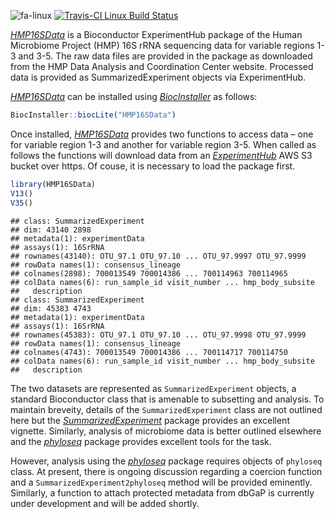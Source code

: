 <!--
changes to "README.md" are made in "vignettes/HMP16SData.Rmd"
-->
![fa-linux](http://fa2png.io/media/icons/font-awesome/4-7-0/linux/20/0/2c3e50_none.png) [![Travis-CI Linux Build Status](https://travis-matrix-badges.herokuapp.com/repos/waldronlab/HMP16SData/branches/master/1)](https://travis-ci.org/waldronlab/HMP16SData)

*[HMP16SData](http://bioconductor.org/packages/HMP16SData)* is a Bioconductor ExperimentHub package of the Human Microbiome Project (HMP) 16S rRNA sequencing data for variable regions 1-3 and 3-5. The raw data files are provided in the package as downloaded from the HMP Data Analysis and Coordination Center website. Processed data is provided as SummarizedExperiment objects via ExperimentHub.

*[HMP16SData](http://bioconductor.org/packages/HMP16SData)* can be installed using *[BiocInstaller](http://bioconductor.org/packages/BiocInstaller)* as follows:

``` r
BiocInstaller::biocLite("HMP16SData")
```

Once installed, *[HMP16SData](http://bioconductor.org/packages/HMP16SData)* provides two functions to access data – one for variable region 1-3 and another for variable region 3-5. When called as follows the functions will download data from an *[ExperimentHub](http://bioconductor.org/packages/ExperimentHub)* AWS S3 bucket over https. Of couse, it is necessary to load the package first.

``` r
library(HMP16SData)
V13()
V35()
```

    ## class: SummarizedExperiment 
    ## dim: 43140 2898 
    ## metadata(1): experimentData
    ## assays(1): 16SrRNA
    ## rownames(43140): OTU_97.1 OTU_97.10 ... OTU_97.9997 OTU_97.9999
    ## rowData names(1): consensus_lineage
    ## colnames(2898): 700013549 700014386 ... 700114963 700114965
    ## colData names(6): run_sample_id visit_number ... hmp_body_subsite
    ##   description
    ## class: SummarizedExperiment 
    ## dim: 45383 4743 
    ## metadata(1): experimentData
    ## assays(1): 16SrRNA
    ## rownames(45383): OTU_97.1 OTU_97.10 ... OTU_97.9998 OTU_97.9999
    ## rowData names(1): consensus_lineage
    ## colnames(4743): 700013549 700014386 ... 700114717 700114750
    ## colData names(6): run_sample_id visit_number ... hmp_body_subsite
    ##   description

The two datasets are represented as `SummarizedExperiment` objects, a standard Bioconductor class that is amenable to subsetting and analysis. To maintain breveity, details of the `SummarizedExperiment` class are not outlined here but the *[SummarizedExperiment](http://bioconductor.org/packages/SummarizedExperiment)* package provides an excellent vignette. Similarly, analysis of microbiome data is better outlined elsewhere and the *[phyloseq](http://bioconductor.org/packages/phyloseq)* package provides excellent tools for the task.

However, analysis using the *[phyloseq](http://bioconductor.org/packages/phyloseq)* package requires objects of `phyloseq` class. At present, there is ongoing discussion regarding a coercion function and a `SummarizedExperiment2phyloseq` method will be provided eminently. Similarly, a function to attach protected metadata from dbGaP is currently under development and will be added shortly.
